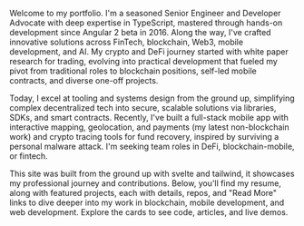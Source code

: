Welcome to my portfolio. I'm a seasoned Senior Engineer and Developer Advocate with deep expertise in TypeScript, mastered through hands-on development since Angular 2 beta in 2016. Along the way, I've crafted innovative solutions across FinTech, blockchain, Web3, mobile development, and AI. My crypto and DeFi journey started with white paper research for trading, evolving into practical development that fueled my pivot from traditional roles to blockchain positions, self-led mobile contracts, and diverse one-off projects.

Today, I excel at tooling and systems design from the ground up, simplifying complex decentralized tech into secure, scalable solutions via libraries, SDKs, and smart contracts. Recently, I've built a full-stack mobile app with interactive mapping, geolocation, and payments (my latest non-blockchain work) and crypto tracing tools for fund recovery, inspired by surviving a personal malware attack. I'm seeking team roles in DeFi, blockchain-mobile, or fintech. 

This site was built from the ground up with svelte and tailwind, it showcases my professional journey and contributions. Below, you'll find my resume, along with featured projects, each with details, repos, and "Read More" links to dive deeper into my work in blockchain, mobile development, and web development. Explore the cards to see code, articles, and live demos.

